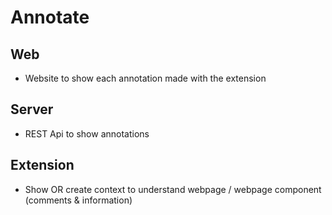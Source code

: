 # Annotate
## Web
- Website to show each annotation made with the extension
## Server
- REST Api to show annotations
## Extension
- Show OR create context to understand webpage / webpage component (comments & information)